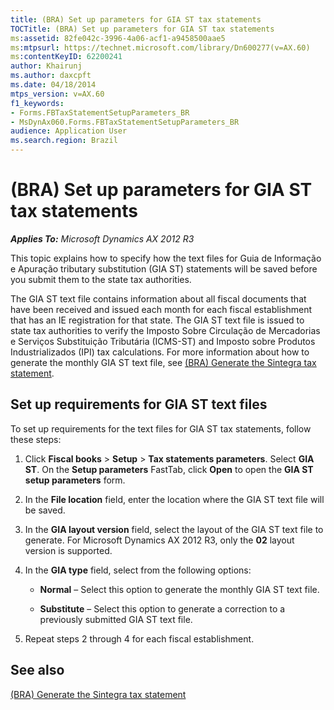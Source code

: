 ```yaml
---
title: (BRA) Set up parameters for GIA ST tax statements
TOCTitle: (BRA) Set up parameters for GIA ST tax statements
ms:assetid: 82fe042c-3996-4a06-acf1-a9458500aae5
ms:mtpsurl: https://technet.microsoft.com/library/Dn600277(v=AX.60)
ms:contentKeyID: 62200241
author: Khairunj
ms.author: daxcpft
ms.date: 04/18/2014
mtps_version: v=AX.60
f1_keywords:
- Forms.FBTaxStatementSetupParameters_BR
- MsDynAx060.Forms.FBTaxStatementSetupParameters_BR
audience: Application User
ms.search.region: Brazil
---
```


# (BRA) Set up parameters for GIA ST tax statements 


_**Applies To:** Microsoft Dynamics AX 2012 R3_

This topic explains how to specify how the text files for Guia de Informação e Apuração tributary substitution (GIA ST) statements will be saved before you submit them to the state tax authorities.

The GIA ST text file contains information about all fiscal documents that have been received and issued each month for each fiscal establishment that has an IE registration for that state. The GIA ST text file is issued to state tax authorities to verify the Imposto Sobre Circulação de Mercadorias e Serviços Substituição Tributária (ICMS-ST) and Imposto sobre Produtos Industrializados (IPI) tax calculations. For more information about how to generate the monthly GIA ST text file, see [(BRA) Generate the Sintegra tax statement](bra-generate-the-sintegra-tax-statement.md).

## Set up requirements for GIA ST text files

To set up requirements for the text files for GIA ST tax statements, follow these steps:

1.  Click **Fiscal books** \> **Setup** \> **Tax statements parameters**. Select **GIA ST**. On the **Setup parameters** FastTab, click **Open** to open the **GIA ST setup parameters** form.

2.  In the **File location** field, enter the location where the GIA ST text file will be saved.

3.  In the **GIA layout version** field, select the layout of the GIA ST text file to generate. For Microsoft Dynamics AX 2012 R3, only the **02** layout version is supported.

4.  In the **GIA type** field, select from the following options:
    
      - **Normal** – Select this option to generate the monthly GIA ST text file.
    
      - **Substitute** – Select this option to generate a correction to a previously submitted GIA ST text file.

5.  Repeat steps 2 through 4 for each fiscal establishment.

## See also

[(BRA) Generate the Sintegra tax statement](bra-generate-the-sintegra-tax-statement.md)

  


